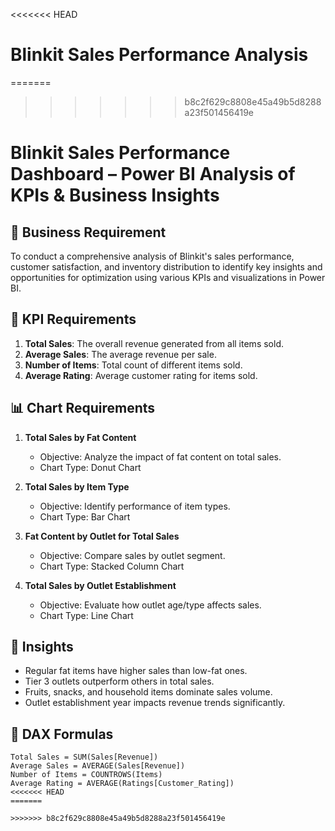 <<<<<<< HEAD
# Blinkit Sales Performance Analysis 
=======
>>>>>>> b8c2f629c8808e45a49b5d8288a23f501456419e
# Blinkit Sales Performance Dashboard – Power BI Analysis of KPIs & Business Insights

## 📌 Business Requirement
To conduct a comprehensive analysis of Blinkit's sales performance, customer satisfaction, and inventory distribution to identify key insights and opportunities for optimization using various KPIs and visualizations in Power BI.

## 🔑 KPI Requirements
1. **Total Sales**: The overall revenue generated from all items sold.
2. **Average Sales**: The average revenue per sale.
3. **Number of Items**: Total count of different items sold.
4. **Average Rating**: Average customer rating for items sold.

## 📊 Chart Requirements
1. **Total Sales by Fat Content**
   - Objective: Analyze the impact of fat content on total sales.
   - Chart Type: Donut Chart

2. **Total Sales by Item Type**
   - Objective: Identify performance of item types.
   - Chart Type: Bar Chart

3. **Fat Content by Outlet for Total Sales**
   - Objective: Compare sales by outlet segment.
   - Chart Type: Stacked Column Chart

4. **Total Sales by Outlet Establishment**
   - Objective: Evaluate how outlet age/type affects sales.
   - Chart Type: Line Chart

## 🧠 Insights
- Regular fat items have higher sales than low-fat ones.
- Tier 3 outlets outperform others in total sales.
- Fruits, snacks, and household items dominate sales volume.
- Outlet establishment year impacts revenue trends significantly.

## 🔢 DAX Formulas
```dax
Total Sales = SUM(Sales[Revenue])
Average Sales = AVERAGE(Sales[Revenue])
Number of Items = COUNTROWS(Items)
Average Rating = AVERAGE(Ratings[Customer_Rating])
<<<<<<< HEAD
=======

>>>>>>> b8c2f629c8808e45a49b5d8288a23f501456419e
